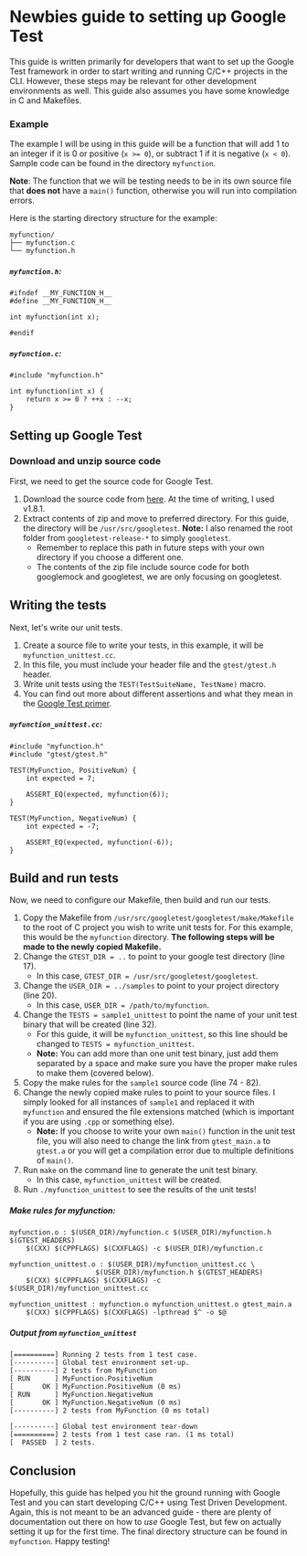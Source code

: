 # Newbies guide to setting up Google Test
This guide is written primarily for developers that want to set up the Google Test framework in order to start writing and running C/C++ projects in the CLI. However, these steps may be relevant for other development environments as well. This guide also assumes you have some knowledge in C and Makefiles.

### Example
The example I will be using in this guide will be a function that will add 1 to an integer if it is 0 or positive (`x >= 0`), or subtract 1 if it is negative (`x < 0`). Sample code can be found in the directory `myfunction`.

**Note**: The function that we will be testing needs to be in its own source file that **does not** have a `main()` function, otherwise you will run into compilation errors.

Here is the starting directory structure for the example:
```
myfunction/
├── myfunction.c
└── myfunction.h
```

##### `myfunction.h`:
```
#ifndef __MY_FUNCTION_H__
#define __MY_FUNCTION_H__

int myfunction(int x);

#endif
```

##### `myfunction.c`:
```
#include "myfunction.h"

int myfunction(int x) {
    return x >= 0 ? ++x : --x;
}
```

## Setting up Google Test
### Download and unzip source code
First, we need to get the source code for Google Test.
1. Download the source code from [here](https://github.com/google/googletest/releases). At the time of writing, I used v1.8.1.
2. Extract contents of zip and move to preferred directory. For this guide, the directory will be `/usr/src/googletest`. **Note:** I also renamed the root folder from `googletest-release-*` to simply `googletest`.
    * Remember to replace this path in future steps with your own directory if you choose a different one.
    * The contents of the zip file include source code for both googlemock and googletest, we are only focusing on googletest.

## Writing the tests
Next, let's write our unit tests.
1. Create a source file to write your tests, in this example, it will be `myfunction_unittest.cc`.
2. In this file, you must include your header file and the `gtest/gtest.h` header.
3. Write unit tests using the `TEST(TestSuiteName, TestName)` macro.
4. You can find out more about different assertions and what they mean in the [Google Test primer](https://github.com/google/googletest/blob/master/googletest/docs/primer.md).

##### `myfunction_unittest.cc`:
```
#include "myfunction.h"
#include "gtest/gtest.h"

TEST(MyFunction, PositiveNum) {
    int expected = 7;

    ASSERT_EQ(expected, myfunction(6));
}

TEST(MyFunction, NegativeNum) {
    int expected = -7;

    ASSERT_EQ(expected, myfunction(-6));
}
```

## Build and run tests
Now, we need to configure our Makefile, then build and run our tests.
1. Copy the Makefile from `/usr/src/googletest/googletest/make/Makefile` to the root of C project you wish to write unit tests for. For this example, this would be the `myfunction` directory. **The following steps will be made to the newly copied Makefile.**
2. Change the `GTEST_DIR = ..` to point to your google test directory (line 17).
    * In this case, `GTEST_DIR = /usr/src/googletest/googletest`.
3. Change the `USER_DIR = ../samples` to point to your project directory (line 20).
    * In this case, `USER_DIR = /path/to/myfunction`.
4. Change the `TESTS = sample1_unittest` to point the name of your unit test binary that will be created (line 32).
    * For this guide, it will be `myfunction_unittest`, so this line should be changed to `TESTS = myfunction_unittest`.
    * **Note:** You can add more than one unit test binary, just add them separated by a space and make sure you have the proper make rules to make them (covered below).
5. Copy the make rules for the `sample1` source code (line 74 - 82).
6. Change the newly copied make rules to point to your source files. I simply looked for all instances of `sample1` and replaced it with `myfunction` and ensured the file extensions matched (which is important if you are using `.cpp` or something else).
    * **Note:** If you choose to write your own `main()` function in the unit test file, you will also need to change the link from `gtest_main.a` to `gtest.a` or you will get a compilation error due to multiple definitions of `main()`.
7. Run `make` on the command line to generate the unit test binary.
    * In this case, `myfunction_unittest` will be created.
8. Run `./myfunction_unittest` to see the results of the unit tests!

##### Make rules for myfunction:
```
myfunction.o : $(USER_DIR)/myfunction.c $(USER_DIR)/myfunction.h $(GTEST_HEADERS)
    $(CXX) $(CPPFLAGS) $(CXXFLAGS) -c $(USER_DIR)/myfunction.c

myfunction_unittest.o : $(USER_DIR)/myfunction_unittest.cc \
                     $(USER_DIR)/myfunction.h $(GTEST_HEADERS)
    $(CXX) $(CPPFLAGS) $(CXXFLAGS) -c $(USER_DIR)/myfunction_unittest.cc

myfunction_unittest : myfunction.o myfunction_unittest.o gtest_main.a
    $(CXX) $(CPPFLAGS) $(CXXFLAGS) -lpthread $^ -o $@
```

##### Output from `myfunction_unittest`
```
[==========] Running 2 tests from 1 test case.
[----------] Global test environment set-up.
[----------] 2 tests from MyFunction
[ RUN      ] MyFunction.PositiveNum
[       OK ] MyFunction.PositiveNum (0 ms)
[ RUN      ] MyFunction.NegativeNum
[       OK ] MyFunction.NegativeNum (0 ms)
[----------] 2 tests from MyFunction (0 ms total)

[----------] Global test environment tear-down
[==========] 2 tests from 1 test case ran. (1 ms total)
[  PASSED  ] 2 tests.
```

## Conclusion
Hopefully, this guide has helped you hit the ground running with Google Test and you can start developing C/C++ using Test Driven Development. Again, this is not meant to be an advanced guide - there are plenty of documentation out there on how to _use_ Google Test, but few on actually setting it up for the first time. The final directory structure can be found in `myfunction`. Happy testing!
